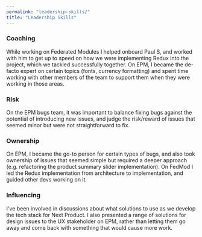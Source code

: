 ```yaml
---
permalink: "leadership-skills/"
title: "Leadership Skills"
---
```


### Coaching

While working on Federated Modules I helped onboard Paul S, and worked with him to get up to speed on how we were implementing Redux into the project, which we tackled successfully together. On EPM, I became the de-facto expert on certain topics (fonts, currency formatting) and spent time working with other members of the team to support them when they were working in those areas.

### Risk

On the EPM bugs team, it was important to balance fixing bugs against the potential of introducing new issues, and judge the risk/reward of issues that seemed minor but were not straightforward to fix.

### Ownership

On EPM, I became the go-to person for certain types of bugs, and also took ownership of issues that seemed simple but required a deeper approach (e.g. refactoring the product summary slider implementation). On FedMod I led the Redux implementation from architecture to implementation, and guided other devs working on it.

### Influencing

I've been involved in discussions about what solutions to use as we develop the tech stack for Next Product. I also presented a range of solutions for design issues to the UX stakeholder on EPM, rather than letting them go away and come back with something that would cause more work.
